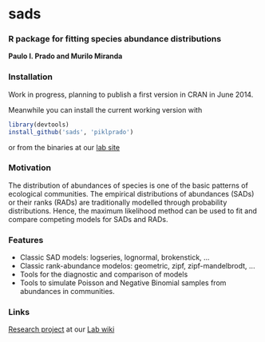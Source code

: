 # sads


### R package for fitting species abundance distributions

**Paulo I. Prado and Murilo Miranda**

### Installation

Work in progress, planning to publish a first version in CRAN in June 2014.

Meanwhile you can install the current working version with

```r
library(devtools)
install_github('sads', 'piklprado')
```
or from the binaries at our [lab site](http://ecologia.ib.usp.br/let/doku.php?id=engl:tutorials:rcode#species_abundance_distributions)


### Motivation
The distribution of abundances of species is one of the basic patterns of
  ecological communities. The empirical distributions of abundances (SADs)
  or their ranks (RADs) are traditionally
  modelled through probability distributions. Hence, the maximum
  likelihood method can be used to fit and compare competing models for
  SADs and RADs.

### Features
 - Classic SAD models: logseries, lognormal, brokenstick, ... 
 - Classic rank-abundance modelos: geometric, zipf, zipf-mandelbrodt, ...
 - Tools for the diagnostic and comparison of models 
 - Tools to simulate Poisson and Negative Binomial samples from abundances in communities.

### Links
[Research project](http://ecologia.ib.usp.br/let/doku.php?id=engl:projects:sads) at our [Lab wiki](http://ecologia.ib.usp.br/let)

